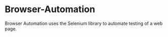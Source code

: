 # Browser-Automation
Browser Automation uses the Selenium library to automate testing of a web page.

